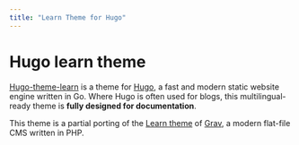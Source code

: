 ```yaml
---
title: "Learn Theme for Hugo"
---
```


# Hugo learn theme

[Hugo-theme-learn](http://github.com/matcornic/hugo-theme-learn) is a theme for [Hugo](https://gohugo.io/),
 a fast and modern static website 
engine written in Go. Where Hugo is often used for blogs, this multilingual-ready theme is **fully designed 
for documentation**.

This theme is a partial porting of the [Learn theme](http://learn.getgrav.org/) of [Grav](https://getgrav.org/),
 a modern flat-file CMS written in PHP.

